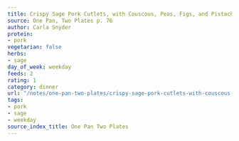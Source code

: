 ```yaml
---
title: Crispy Sage Pork Cutlets, with Couscous, Peas, Figs, and Pistachios
source: One Pan, Two Plates p. 76
author: Carla Snyder
protein:
- pork
vegetarian: false
herbs:
- sage
day_of_week: weekday
feeds: 2
rating: 1
category: dinner
url: "/notes/one-pan-two-plates/crispy-sage-pork-cutlets-with-couscous-peas-figs-and-pistachios.html"
tags:
- pork
- sage
- weekday
source_index_title: One Pan Two Plates
---
```



